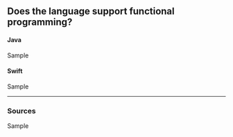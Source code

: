 ## Does the language support functional programming?
#### Java
Sample
#### Swift
Sample

----

### Sources
Sample
